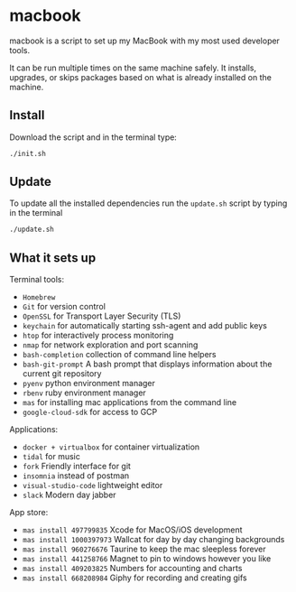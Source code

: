 # macbook
macbook is a script to set up my MacBook with my most used developer tools.

It can be run multiple times on the same machine safely.
It installs, upgrades, or skips packages
based on what is already installed on the machine.

Install
-------

Download the script and in the terminal type:

```sh
./init.sh
```

Update
------

To update all the installed dependencies run the `update.sh` script by typing in the terminal 

```sh
./update.sh
```

What it sets up
---------------

Terminal tools:
* `Homebrew`
* `Git` for version control
* `OpenSSL` for Transport Layer Security (TLS)
* `keychain` for automatically starting ssh-agent and add public keys
* `htop` for interactively process monitoring
* `nmap` for network exploration and port scanning
* `bash-completion` collection of command line helpers 
* `bash-git-prompt` A bash prompt that displays information about the current git repository
* `pyenv` python environment manager
* `rbenv` ruby environment manager
* `mas` for installing mac applications from the command line
* `google-cloud-sdk` for access to GCP

Applications:
* `docker + virtualbox` for container virtualization
* `tidal` for music
* `fork` Friendly interface for git
* `insomnia` instead of postman
* `visual-studio-code` lightweight editor
* `slack` Modern day jabber


App store:
* `mas install 497799835` Xcode for MacOS/iOS development
* `mas install 1000397973` Wallcat for day by day changing backgrounds
* `mas install 960276676` Taurine to keep the mac sleepless forever
* `mas install 441258766` Magnet to pin to windows however you like  
* `mas install 409203825` Numbers for accounting and charts
* `mas install 668208984` Giphy for recording and creating gifs
